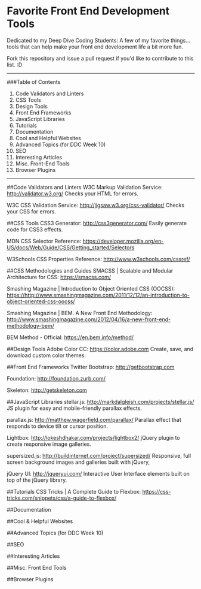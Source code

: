 # Favorite Front End Development Tools
Dedicated to my Deep Dive Coding Students:
A few of my favorite things... tools that can help make your front end development life a bit more fun.

Fork this repository and issue a pull request if you'd like to contribute to this list. :D
***
###Table of Contents
1. Code Validators and Linters
2. CSS Tools
3. Design Tools
4. Front End Frameworks
5. JavaScript Libraries
6. Tutorials
7. Documentation
8. Cool and Helpful Websites
9. Advanced Topics (for DDC Week 10)
10. SEO
11. Interesting Articles
12. Misc. Front-End Tools
13. Browser Plugins

***

##Code Validators and Linters
W3C Markup Validation Service: <http://validator.w3.org/>
Checks your HTML for errors.

W3C CSS Validation Service: <http://jigsaw.w3.org/css-validator/>
Checks your CSS for errors.

##CSS Tools
CSS3 Generator: <http://css3generator.com/>
Easily generate code for CSS3 effects.

MDN CSS Selector Reference:
<https://developer.mozilla.org/en-US/docs/Web/Guide/CSS/Getting_started/Selectors>

W3Schools CSS Properties Reference: <http://www.w3schools.com/cssref/>

##CSS Methodologies and Guides
SMACSS | Scalable and Modular Architecture for CSS:
<https://smacss.com/>

Smashing Magazine | Introduction to Object Oriented CSS (OOCSS):
<https://http://www.smashingmagazine.com/2011/12/12/an-introduction-to-object-oriented-css-oocss/>

Smashing Magazine | BEM. A New Front End Methodology:
<http://www.smashingmagazine.com/2012/04/16/a-new-front-end-methodology-bem/>

BEM Method - Official: <https://en.bem.info/method/>

##Design Tools
Adobe Color CC: <https://color.adobe.com>
Create, save, and download custom color themes.

##Front End Frameworks
Twitter Bootstrap: <http://getbootstrap.com>

Foundation: <http://foundation.zurb.com/>

Skeleton: <http://getskeleton.com>

##JavaScript Libraries
stellar.js: <http://markdalgleish.com/projects/stellar.js/>
JS plugin for easy and mobile-friendly parallax effects.

parallax.js: <http://matthew.wagerfield.com/parallax/>
Parallax effect that responds to device tilt or cursor position.

Lightbox: <http://lokeshdhakar.com/projects/lightbox2/>
jQuery plugin to create responsive image galleries.

supersized.js: <http://buildinternet.com/project/supersized/>
Responsive, full screen background images and galleries built with jQuery,

jQuery UI: <http://jqueryui.com/>
Interactive User Interface elements built on top of the jQuery library.

##Tutorials
CSS Tricks | A Complete Guide to Flexbox:
<https://css-tricks.com/snippets/css/a-guide-to-flexbox/>

##Documentation

##Cool & Helpful Websites

##Advanced Topics (for DDC Week 10)

##SEO

##Interesting Articles

##Misc. Front End Tools

##Browser Plugins